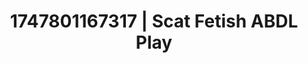---
categories:
- Vocal tease
- Erotic adventure
- Cuckold kink
- Sensual touch
- 3D animation
image: /assets/images/1747801167317.jpg
layout: post
seo:
  description: Featured content with high-quality Scat Fetish, ABDL Play. HD images
    available.
  keywords: Scat Fetish, ABDL Play
  og_image: /assets/images/1747801167317.jpg
  schema_type: VisualArtwork
tags:
- ABDL Play
- Scat Fetish
- '#1747801167317'
title: 1747801167317 | Scat Fetish ABDL Play
---